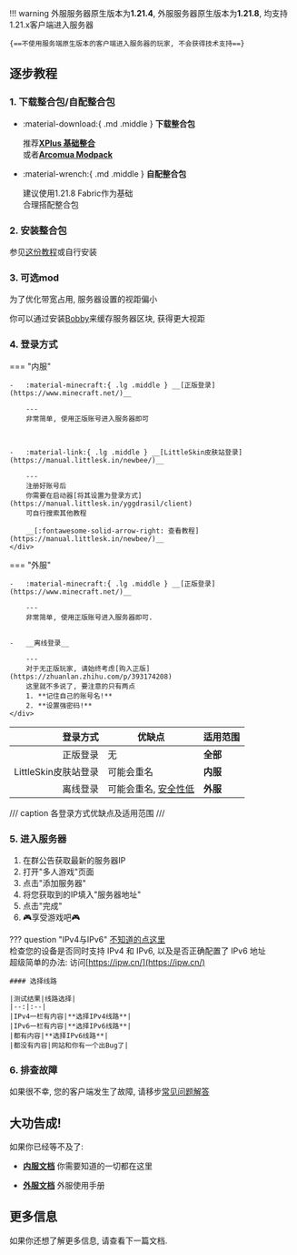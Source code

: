 !!! warning
    外服服务器原生版本为**1.21.4**, 外服服务器原生版本为**1.21.8**, 均支持1.21.x客户端进入服务器

    {==不使用服务端原生版本的客户端进入服务器的玩家, 不会获得技术支持==}
## 逐步教程

### 1. 下载整合包/自配整合包
<div class="grid cards" markdown>

-   :material-download:{ .md .middle } __下载整合包__

    推荐[__XPlus 基础整合__](https://www.mcmod.cn/modpack/467.html)  
    或者[__Arcomua Modpack__](https://www.mcmod.cn/modpack/606.html)  

-   :material-wrench:{ .md .middle } __自配整合包__

    建议使用1.21.8 Fabric作为基础  
    合理搭配整合包

</div>

### 2. 安装整合包
参见[这份教程](https://www.bilibili.com/opus/806747033441402937)或自行安装

### 3. 可选mod
为了优化带宽占用, 服务器设置的视距偏小

你可以通过安装[Bobby](https://www.mcmod.cn/class/5291.html)来缓存服务器区块, 获得更大视距

### 4. 登录方式
=== "内服"
    <div class="grid cards" markdown>

    -   :material-minecraft:{ .lg .middle } __[正版登录](https://www.minecraft.net/)__

        ---
        非常简单, 使用正版账号进入服务器即可



    -   :material-link:{ .lg .middle } __[LittleSkin皮肤站登录](https://manual.littlesk.in/newbee/)__

        ---
        注册好账号后  
        你需要在启动器[将其设置为登录方式](https://manual.littlesk.in/yggdrasil/client)  
        可自行搜索其他教程

        __[:fontawesome-solid-arrow-right: 查看教程](https://manual.littlesk.in/newbee/)__
    </div>
=== "外服"
    <div class="grid cards" markdown>

    -   :material-minecraft:{ .lg .middle } __[正版登录](https://www.minecraft.net/)__

        ---
        非常简单, 使用正版账号进入服务器即可.


    -   __离线登录__

        ---
        对于无正版玩家, 请始终考虑[购入正版](https://zhuanlan.zhihu.com/p/393174208)  
        这里就不多说了, 要注意的只有两点  
        1. **记住自己的账号名!**  
        2. **设置强密码!**
    </div>

|登录方式|优缺点|适用范围|
|--:|--|--|
|正版登录|无|**全部**|
|LittleSkin皮肤站登录|可能会重名|**内服**|
|离线登录|可能会重名, <u>安全性低</u>|**外服**|
/// caption
各登录方式优缺点及适用范围
///
### 5. 进入服务器
1. 在群公告获取最新的服务器IP
2. 打开"多人游戏"页面
3. 点击"添加服务器"
4. 将您获取到的IP填入"服务器地址"
5. 点击"完成"
6. 🎮享受游戏吧🎮

??? question "IPv4与IPv6"
    [不知道的点这里](utilities.md#百度百科)  
    检查您的设备是否同时支持 IPv4 和 IPv6, 以及是否正确配置了 IPv6 地址  
    超级简单的办法: 访问[https://ipw.cn/](https://ipw.cn/)  

    #### 选择线路

    |测试结果|线路选择|
    |--:|:--|
    |IPv4一栏有内容|**选择IPv4线路**|
    |IPv6一栏有内容|**选择IPv6线路**|
    |都有内容|**选择IPv6线路**|
    |都没有内容|网站和你有一个出Bug了|
### 6. 排查故障
如果很不幸, 您的客户端发生了故障, 请移步[常见问题解答](FAQs.md)


## 大功告成!
如果你已经等不及了:
<div class="grid cards" markdown>

-   [__内服文档__](internal/index.md)
    你需要知道的一切都在这里

-   [__外服文档__](external/index.md)
    外服使用手册
</div>

## 更多信息
如果你还想了解更多信息, 请查看下一篇文档.